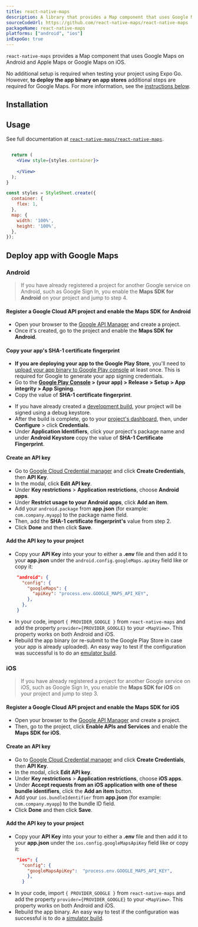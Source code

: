 ```yaml
---
title: react-native-maps
description: A library that provides a Map component that uses Google Maps on Android and Apple Maps or Google Maps on iOS.
sourceCodeUrl: https://github.com/react-native-maps/react-native-maps
packageName: react-native-maps
platforms: ["android", "ios"]
inExpoGo: true
---
```


`react-native-maps` provides a Map component that uses Google Maps on Android and Apple Maps or Google Maps on iOS.

No additional setup is required when testing your project using Expo Go. However, **to deploy the app binary on app stores** additional steps are required for Google Maps. For more information, see the [instructions below](#deploy-app-with-google-maps).

## Installation

## Usage

See full documentation at [`react-native-maps/react-native-maps`](https://github.com/react-native-maps/react-native-maps).

```jsx

  return (
    <View style={styles.container}>
      
    </View>
  );
}

const styles = StyleSheet.create({
  container: {
    flex: 1,
  },
  map: {
    width: '100%',
    height: '100%',
  },
});
```

## Deploy app with Google Maps

### Android

> If you have already registered a project for another Google service on Android, such as Google Sign In, you enable the **Maps SDK for Android** on your project and jump to step 4.

#### Register a Google Cloud API project and enable the Maps SDK for Android

- Open your browser to the [Google API Manager](https://console.developers.google.com/apis) and create a project.
- Once it's created, go to the project and enable the **Maps SDK for Android**.

#### Copy your app's SHA-1 certificate fingerprint

<Tabs>
<Tab label="For Google Play Store">

- **If you are deploying your app to the Google Play Store**, you'll need to [upload your app binary to Google Play console](/submit/android/) at least once. This is required for Google to generate your app signing credentials.
- Go to the **[Google Play Console](https://play.google.com/console) > (your app) > Release > Setup > App integrity > App Signing**.
- Copy the value of **SHA-1 certificate fingerprint**.

</Tab>

<Tab label="For development builds">

- If you have already created a [development build](/develop/development-builds/introduction/), your project will be signed using a debug keystore.
- After the build is complete, go to your [project's dashboard](https://expo.dev/accounts/[username]/projects/[project-name]), then, under **Configure** > click **Credentials**.
- Under **Application Identifiers**, click your project's package name and under **Android Keystore** copy the value of **SHA-1 Certificate Fingerprint**.

</Tab>

</Tabs>

#### Create an API key

- Go to [Google Cloud Credential manager](https://console.cloud.google.com/apis/credentials) and click **Create Credentials**, then **API Key**.
- In the modal, click **Edit API key**.
- Under **Key restrictions** > **Application restrictions**, choose **Android apps**.
- Under **Restrict usage to your Android apps**, click **Add an item**.
- Add your `android.package` from **app.json** (for example: `com.company.myapp`) to the package name field.
- Then, add the **SHA-1 certificate fingerprint's** value from step 2.
- Click **Done** and then click **Save**.

#### Add the API key to your project

- Copy your **API Key** into your your to either a **.env** file and then add it to your **app.json** under the `android.config.googleMaps.apiKey` field like or copy it:

```json
    "android": {
      "config": {
        "googleMaps": {
          "apiKey": "process.env.GOOGLE_MAPS_API_KEY",
        },
      },
    }
```

- In your code, import `{ PROVIDER_GOOGLE }` from `react-native-maps` and add the property `provider={PROVIDER_GOOGLE}` to your `<MapView>`. This property works on both Android and iOS.
- Rebuild the app binary (or re-submit to the Google Play Store in case your app is already uploaded). An easy way to test if the configuration was successful is to do an [emulator build](/develop/development-builds/create-a-build/#create-a-development-build-for-emulatorsimulator).

### iOS

> If you have already registered a project for another Google service on iOS, such as Google Sign In, you enable the **Maps SDK for iOS** on your project and jump to step 3.

#### Register a Google Cloud API project and enable the Maps SDK for iOS

- Open your browser to the [Google API Manager](https://console.developers.google.com/apis) and create a project.
- Then, go to the project, click **Enable APIs and Services** and enable the **Maps SDK for iOS**.

#### Create an API key

- Go to [Google Cloud Credential manager](https://console.cloud.google.com/apis/credentials) and click **Create Credentials**, then **API Key**.
- In the modal, click **Edit API key**.
- Under **Key restrictions** > **Application restrictions**, choose **iOS apps**.
- Under **Accept requests from an iOS application with one of these bundle identifiers**, click the **Add an item** button.
- Add your `ios.bundleIdentifier` from **app.json** (for example: `com.company.myapp`) to the bundle ID field.
- Click **Done** and then click **Save**.

#### Add the API key to your project

- Copy your **API Key** into your your to either a **.env** file and then add it to your **app.json** under the `ios.config.googleMapsApiKey` field like or copy it:

```json
    "ios": {
      "config": {
        "googleMapsApiKey":  "process.env.GOOGLE_MAPS_API_KEY",
        },
      }
```

- In your code, import `{ PROVIDER_GOOGLE }` from `react-native-maps` and add the property `provider={PROVIDER_GOOGLE}` to your `<MapView>`. This property works on both Android and iOS.
- Rebuild the app binary. An easy way to test if the configuration was successful is to do a [simulator build](/develop/development-builds/create-a-build/#create-a-development-build-for-emulatorsimulator).